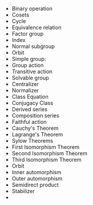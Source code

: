 - Binary operation
- Cosets
- Cycle
- Equivalence relation
- Factor group
- Index
- Normal subgroup
- Orbit
- Simple group:
- Group action
- Transitive action
- Solvable group
- Centralizer
- Normalizer
- Class Equation
- Conjugacy Class
- Derived series
- Composition series
- Faithful action
- Cauchy's Theorem
- Lagrange's Theorem
- Sylow Theorems
- First Isomorphism Theorem
- Second Isomorphism Theorem
- Third Isomorphism Theorem
- Orbit
- Inner automorphism
- Outer automorphism
- Semidirect product
- Stabilizer
-
